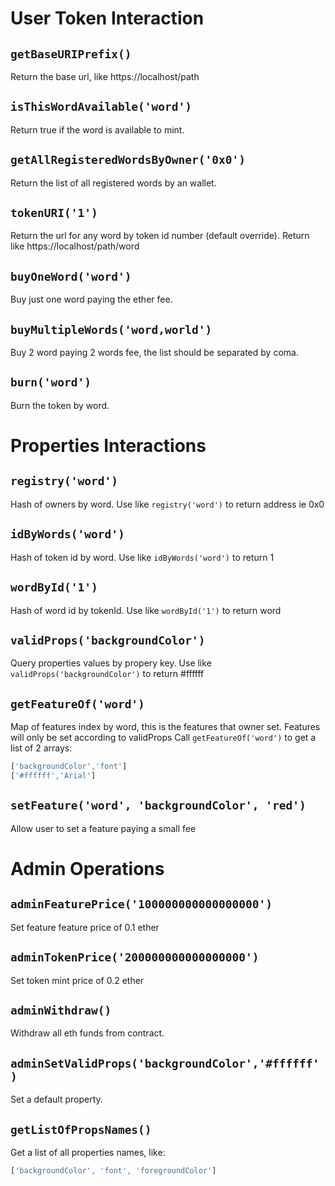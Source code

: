 # User Token Interaction
## `getBaseURIPrefix()`
Return the base url, like https://localhost/path

## `isThisWordAvailable('word')`
Return true if the word is available to mint.

## `getAllRegisteredWordsByOwner('0x0')`
Return the list of all registered words by an wallet.

## `tokenURI('1')`
Return the url for any word by token id number (default override).
Return like https://localhost/path/word

## `buyOneWord('word')`
Buy just one word paying the ether fee.

## `buyMultipleWords('word,world')`
Buy 2 word paying 2 words fee, the list should be separated by coma.

## `burn('word')`
Burn the token by word.

# Properties Interactions

## `registry('word')`
Hash of owners by word.
Use like `registry('word')` to return address ie 0x0

## `idByWords('word')`
Hash of token id by word.
Use like `idByWords('word')` to return 1

## `wordById('1')`
Hash of word id by tokenId.
Use like `wordById('1')` to return word

## `validProps('backgroundColor')`
Query properties values by propery key.
Use like `validProps('backgroundColor')` to return #ffffff

## `getFeatureOf('word')`
Map of features index by word, this is the features that owner set.
Features will only be set according to validProps
Call `getFeatureOf('word')` to get a list of 2 arrays:

```javascript
['backgroundColor','font']
['#ffffff','Arial']
```

## `setFeature('word', 'backgroundColor', 'red')`
Allow user to set a feature paying a small fee

# Admin Operations

## `adminFeaturePrice('100000000000000000')`
Set feature feature price of 0.1 ether

## `adminTokenPrice('200000000000000000')`
Set token mint price of 0.2 ether

## `adminWithdraw()`
Withdraw all eth funds from contract.

## `adminSetValidProps('backgroundColor','#ffffff')`
Set a default property.

## `getListOfPropsNames()`
Get a list of all properties names, like:
```javascript
['backgroundColor', 'font', 'foregroundColor']
```
